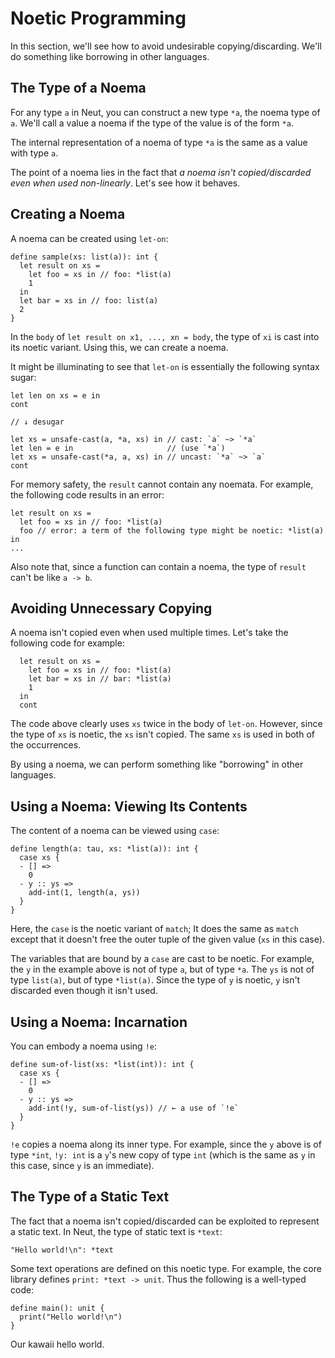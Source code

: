 # Noetic Programming

In this section, we'll see how to avoid undesirable copying/discarding. We'll do something like borrowing in other languages.

## The Type of a Noema

For any type `a` in Neut, you can construct a new type `*a`, the noema type of `a`. We'll call a value a noema if the type of the value is of the form `*a`.

The internal representation of a noema of type `*a` is the same as a value with type `a`.

The point of a noema lies in the fact that *a noema isn't copied/discarded even when used non-linearly*. Let's see how it behaves.

## Creating a Noema

A noema can be created using `let-on`:

```neut
define sample(xs: list(a)): int {
  let result on xs =
    let foo = xs in // foo: *list(a)
    1
  in
  let bar = xs in // foo: list(a)
  2
}
```

In the `body` of `let result on x1, ..., xn = body`, the type of `xi` is cast into its noetic variant. Using this, we can create a noema.

It might be illuminating to see that `let-on` is essentially the following syntax sugar:

```neut
let len on xs = e in
cont

// ↓ desugar

let xs = unsafe-cast(a, *a, xs) in // cast: `a` ~> `*a`
let len = e in                     // (use `*a`)
let xs = unsafe-cast(*a, a, xs) in // uncast: `*a` ~> `a`
cont
```

For memory safety, the `result` cannot contain any noemata. For example, the following code results in an error:

```neut
let result on xs =
  let foo = xs in // foo: *list(a)
  foo // error: a term of the following type might be noetic: *list(a)
in
...
```

Also note that, since a function can contain a noema, the type of `result` can't be like `a -> b`.

## Avoiding Unnecessary Copying

A noema isn't copied even when used multiple times. Let's take the following code for example:

```neut
  let result on xs =
    let foo = xs in // foo: *list(a)
    let bar = xs in // bar: *list(a)
    1
  in
  cont
```

The code above clearly uses `xs` twice in the body of `let-on`. However, since the type of `xs` is noetic, the `xs` isn't copied. The same `xs` is used in both of the occurrences.

By using a noema, we can perform something like "borrowing" in other languages.

## Using a Noema: Viewing Its Contents

The content of a noema can be viewed using `case`:

```neut
define length(a: tau, xs: *list(a)): int {
  case xs {
  - [] =>
    0
  - y :: ys =>
    add-int(1, length(a, ys))
  }
}
```

Here, the `case` is the noetic variant of `match`; It does the same as `match` except that it doesn't free the outer tuple of the given value (`xs` in this case).

The variables that are bound by a `case` are cast to be noetic. For example, the `y` in the example above is not of type `a`, but of type `*a`. The `ys` is not of type `list(a)`, but of type `*list(a)`. Since the type of `y` is noetic, `y` isn't discarded even though it isn't used.

## Using a Noema: Incarnation

You can embody a noema using `!e`:

```neut
define sum-of-list(xs: *list(int)): int {
  case xs {
  - [] =>
    0
  - y :: ys =>
    add-int(!y, sum-of-list(ys)) // ← a use of `!e`
  }
}
```

`!e` copies a noema along its inner type. For example, since the `y` above is of type `*int`, `!y: int` is a `y`'s new copy of type `int` (which is the same as `y` in this case, since `y` is an immediate).

## The Type of a Static Text

The fact that a noema isn't copied/discarded can be exploited to represent a static text. In Neut, the type of static text is `*text`:

```neut
"Hello world!\n": *text
```

Some text operations are defined on this noetic type. For example, the core library defines `print: *text -> unit`. Thus the following is a well-typed code:

```neut
define main(): unit {
  print("Hello world!\n")
}
```

Our kawaii hello world.
